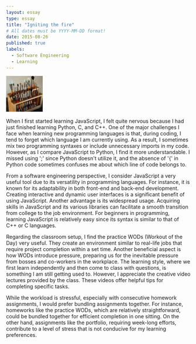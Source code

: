 ```yaml
---
layout: essay
type: essay
title: "Igniting the fire"
# All dates must be YYYY-MM-DD format!
date: 2015-08-26
published: true
labels:
  - Software Engineering
  - Learning
---
```


<img width="100px" class="rounded float-start pe-4" src="../img/igniting/paintbrushes.jpg">


When I first started learning JavaScript, I felt quite nervous because I had just finished learning Python, C, and C++. One of the major challenges I face when learning new programming languages is that, during coding, I tend to forget which language I am currently using. As a result, I sometimes mix two programming syntaxes or include unnecessary imports in my code. However, as I compare JavaScript to Python, I find it more understandable. I missed using ';' since Python doesn't utilize it, and the absence of '{' in Python code sometimes confuses me about which line of code belongs to.

From a software engineering perspective, I consider JavaScript a very useful tool due to its versatility in programming languages. For instance, it is known for its adaptability in both front-end and back-end development. Creating interactive and dynamic user interfaces is a significant benefit of using JavaScript. Another advantage is its widespread usage. Acquiring skills in JavaScript and its various libraries can facilitate a smooth transition from college to the job environment. For beginners in programming, learning JavaScript is relatively easy since its syntax is similar to that of C++ or C languages.

Regarding the classroom setup, I find the practice WODs (Workout of the Day) very useful. They create an environment similar to real-life jobs that require project completion within a set time. Another beneficial aspect is how WODs introduce pressure, preparing us for the inevitable pressure from bosses and co-workers in the workplace. The learning style, where we first learn independently and then come to class with questions, is something I am still getting used to. However, I appreciate the creative video lectures provided by the class. These videos offer helpful tips for completing specific tasks.

While the workload is stressful, especially with consecutive homework assignments, I would prefer bundling assignments together. For instance, homeworks like the practice WODs, which are relatively straightforward, could be bundled together for efficient completion in one sitting. On the other hand, assignments like the portfolio, requiring week-long efforts, contribute to a level of stress that is not conducive for my learning preferences.
